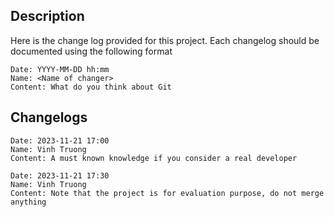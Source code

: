 ## Description
Here is the change log provided for this project. Each changelog should be documented using the following format

```
Date: YYYY-MM-DD hh:mm
Name: <Name of changer>
Content: What do you think about Git
```

## Changelogs

```
Date: 2023-11-21 17:00
Name: Vinh Truong
Content: A must known knowledge if you consider a real developer
```

```
Date: 2023-11-21 17:30
Name: Vinh Truong
Content: Note that the project is for evaluation purpose, do not merge anything
```
